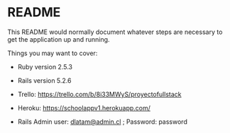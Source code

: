 # README

This README would normally document whatever steps are necessary to get the
application up and running.

Things you may want to cover:

* Ruby version 2.5.3

* Rails version 5.2.6

* Trello: https://trello.com/b/8i33MWyS/proyectofullstack

* Heroku: https://schoolappv1.herokuapp.com/

* Rails Admin 
    user: dlatam@admin.cl ;
    Password: password

